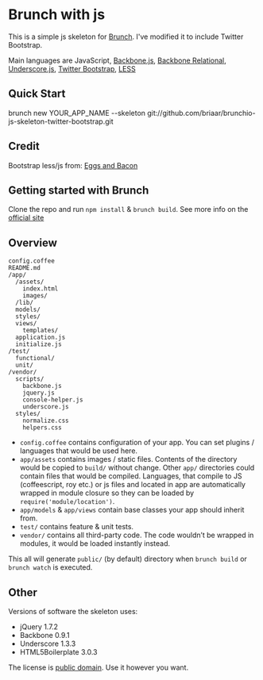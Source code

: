 # Brunch with js
This is a simple js skeleton for [Brunch](http://brunch.io/).  I've
modified it to include Twitter Bootstrap.

Main languages are JavaScript,
[Backbone.js](http://documentcloud.github.com/backbone/),
[Backbone Relational](https://github.com/PaulUithol/Backbone-relational),
[Underscore.js](http://documentcloud.github.com/underscore/),
[Twitter Bootstrap](http://twitter.github.com/bootstrap/),
[LESS](http://lesscss.org/)

## Quick Start
brunch new YOUR_APP_NAME --skeleton git://github.com/briaar/brunchio-js-skeleton-twitter-bootstrap.git

## Credit
Bootstrap less/js from: [Eggs and Bacon](https://github.com/nezoomie/brunch-eggs-and-bacon)

## Getting started with Brunch

Clone the repo and run `npm install` & `brunch build`.
See more info on the [official site](http://brunch.io)

## Overview

    config.coffee
    README.md
    /app/
      /assets/
        index.html
        images/
      /lib/
      models/
      styles/
      views/
        templates/
      application.js
      initialize.js
    /test/
      functional/
      unit/
    /vendor/
      scripts/
        backbone.js
        jquery.js
        console-helper.js
        underscore.js
      styles/
        normalize.css
        helpers.css

* `config.coffee` contains configuration of your app. You can set plugins /
languages that would be used here.
* `app/assets` contains images / static files. Contents of the directory would
be copied to `build/` without change.
Other `app/` directories could contain files that would be compiled. Languages,
that compile to JS (coffeescript, roy etc.) or js files and located in app are 
automatically wrapped in module closure so they can be loaded by 
`require('module/location')`.
* `app/models` & `app/views` contain base classes your app should inherit from.
* `test/` contains feature & unit tests.
* `vendor/` contains all third-party code. The code wouldn’t be wrapped in
modules, it would be loaded instantly instead.

This all will generate `public/` (by default) directory when `brunch build` or `brunch watch` is executed.

## Other
Versions of software the skeleton uses:

* jQuery 1.7.2
* Backbone 0.9.1
* Underscore 1.3.3
* HTML5Boilerplate 3.0.3

The license is [public domain](http://creativecommons.org/publicdomain/zero/1.0/).
Use it however you want.
